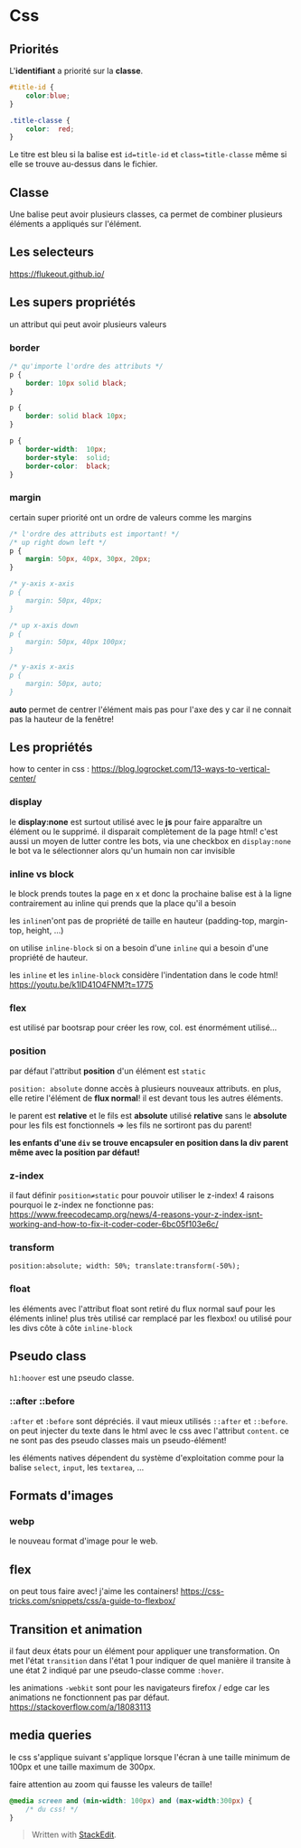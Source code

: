 ﻿# Css

## Priorités
L'**identifiant** a priorité sur la **classe**.
```css
#title-id {
	color:blue;
}

.title-classe {
	color:  red;
}
```
Le titre est bleu si la balise est ``id=title-id`` et ``class=title-classe`` même si elle se trouve au-dessus dans le fichier.
## Classe
Une balise peut avoir plusieurs classes, ca permet de combiner plusieurs éléments a appliqués sur l'élément.

## Les selecteurs
https://flukeout.github.io/

## Les supers propriétés
un attribut qui peut avoir plusieurs valeurs
### border
```css
/* qu'importe l'ordre des attributs */
p {
	border: 10px solid black;
}

p {
	border: solid black 10px;
}

p {
	border-width:  10px;
	border-style:  solid;
	border-color:  black;
}
```

### margin
certain super priorité ont un ordre de valeurs comme les margins 
```css
/* l'ordre des attributs est important! */
/* up right down left */
p {
	margin: 50px, 40px, 30px, 20px;
}

/* y-axis x-axis
p {
	margin: 50px, 40px;
}

/* up x-axis down
p {
	margin: 50px, 40px 100px;
}

/* y-axis x-axis
p {
	margin: 50px, auto;
}
```
**auto** permet de centrer l'élément mais pas pour l'axe des y car il ne connait pas la hauteur de la fenêtre!

## Les propriétés
how to center in css : https://blog.logrocket.com/13-ways-to-vertical-center/
### display
le **display:none** est surtout utilisé avec le **js** pour faire apparaître un élément ou le supprimé. il disparait complètement de la page html! c'est aussi un moyen de lutter contre les bots, via une checkbox en ``display:none`` le bot va le sélectionner alors qu'un humain non car invisible

### inline vs block
le block prends toutes la page en x et donc la prochaine balise est à la ligne contrairement au inline qui prends que la place qu'il a besoin

les ``inline``n'ont pas de propriété de taille en hauteur (padding-top, margin-top, height, ...)

on utilise ``inline-block`` si on a besoin d'une ``inline`` qui a besoin d'une propriété de hauteur.

les ``inline`` et les ``inline-block`` considère l'indentation dans le code html! https://youtu.be/k1ID41O4FNM?t=1775

### flex
est utilisé par bootsrap  pour créer les row, col.
est énormément utilisé...

### position
par défaut l'attribut **position** d'un élément est ``static``

``position: absolute`` donne accès à plusieurs nouveaux attributs. en plus, elle retire l'élément de **flux normal**! il est devant tous les autres éléments.

le parent est **relative** et le fils est **absolute**
utilisé **relative** sans le **absolute** pour les fils est fonctionnels => les fils ne sortiront pas du parent!

**les enfants d'une ``div`` se trouve encapsuler en position dans la div parent même avec la position par défaut!**

### z-index
il faut définir ``position≠static`` pour pouvoir utiliser le z-index!
4 raisons pourquoi le z-index ne fonctionne pas:
https://www.freecodecamp.org/news/4-reasons-your-z-index-isnt-working-and-how-to-fix-it-coder-coder-6bc05f103e6c/

### transform
``
position:absolute;
width: 50%;
translate:transform(-50%);
``

### float
les éléments avec l'attribut float sont retiré du flux normal sauf pour les éléments inline! plus très utilisé car remplacé par les flexbox! ou utilisé pour les divs côte à côte ``inline-block``

## Pseudo class
``h1:hoover`` est une pseudo classe.

### ::after ::before
``:after`` et ``:before`` sont dépréciés. il vaut mieux utilisés ``::after`` et ``::before``. on peut injecter du texte dans le html avec le css avec l'attribut ``content``. ce ne sont pas des pseudo classes mais un pseudo-élément!

les éléments natives dépendent du système d'exploitation comme pour la balise ``select``, ``input``, les ``textarea``, ...

## Formats d'images
### webp
le nouveau format d'image pour le web.

## flex
on peut tous faire avec! j'aime les containers!
https://css-tricks.com/snippets/css/a-guide-to-flexbox/


## Transition et animation
il faut deux états pour un élément pour appliquer une transformation. On met l'état `transition` dans l'état 1 pour indiquer de quel manière il transite à une état 2 indiqué par une pseudo-classe comme ``:hover``.

les animations ``-webkit`` sont pour les navigateurs firefox / edge car les animations ne fonctionnent pas par défaut.
https://stackoverflow.com/a/18083113

## media queries
le css s'applique suivant s'applique lorsque l'écran à une taille minimum de 100px et une taille maximum de 300px.

faire attention au zoom qui fausse les valeurs de taille! 
```css
@media screen and (min-width: 100px) and (max-width:300px) {
	/* du css! */
}
```



> Written with [StackEdit](https://stackedit.io/).
